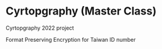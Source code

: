 # Cyrtopgraphy (Master Class)
Cyrtopgraphy 2022 project

Format Preserving Encryption for Taiwan ID number
